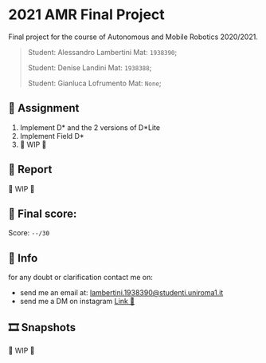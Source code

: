 # 2021 AMR Final Project

Final project for the course of Autonomous and Mobile Robotics 2020/2021.

>Student: Alessandro Lambertini Mat: `1938390`;
>
>Student: Denise Landini Mat: `1938388`;
>>
>Student: Gianluca Lofrumento Mat: `None`;

## 📝 Assignment

1.  Implement D* and the 2 versions of D*Lite
2.  Implement Field D*
3.  👷 WIP 👷

## 📜 Report

👷 WIP 👷

## 💯 Final score:

Score: `--/30`

## 🙋 Info

for any doubt or clarification contact me on:

-   send me an email at: lambertini.1938390@studenti.uniroma1.it
-   send me a DM on instagram [Link 🔗](https://www.instagram.com/lambertinialessandro/)

## 🎞️ Snapshots

👷 WIP 👷
